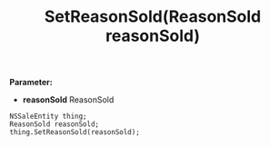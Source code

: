 ﻿---
uid: crmscript_ref_NSSaleEntity_SetReasonSold
title: SetReasonSold(ReasonSold reasonSold)
intellisense: NSSaleEntity.SetReasonSold
keywords: NSSaleEntity, GetReasonSold
so.topic: reference
---



**Parameter:** 
 - **reasonSold** ReasonSold

```crmscript
NSSaleEntity thing;
ReasonSold reasonSold;
thing.SetReasonSold(reasonSold);
```

